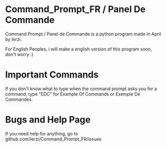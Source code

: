 # Command_Prompt_FR / Panel De Commande
Command Prompt / Panel de Commande is a python program made in April by Ierzi.

For English Peoples, i will make a english version of this program soon, don't worry :)

# Important Commands

If you don't know what to type when the command prompt asks you for a command, type "EDC" for Example Of Commands or Exemple De Commandes.

# Bugs and Help Page

If you need help for anything, go to github.com/Ierzi/Command_Prompt_FR/issues
